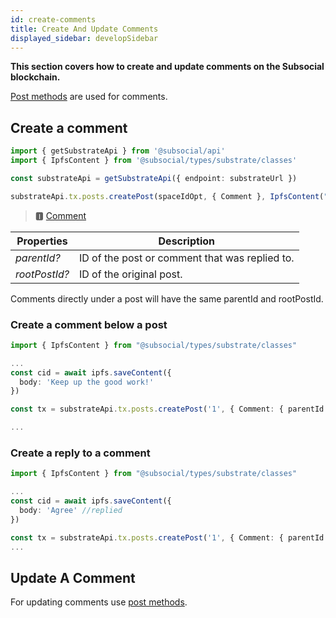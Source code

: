 ```yaml
---
id: create-comments
title: Create And Update Comments
displayed_sidebar: developSidebar
---
```

**This section covers how to create and update comments on the Subsocial blockchain.**

[Post methods](/docs/develop/how-to-guides/posts/create-posts) are used for comments.

## Create a comment

```typescript
import { getSubstrateApi } from '@subsocial/api'
import { IpfsContent } from '@subsocial/types/substrate/classes'

const substrateApi = getSubstrateApi({ endpoint: substrateUrl })

substrateApi.tx.posts.createPost(spaceIdOpt, { Сomment }, IpfsContent("CID of your content"))
```

> 🅸 [Comment](https://docs.subsocial.network/js-docs/js-sdk/interfaces/interfaces.comment.html) 

| Properties    | Description |
| ----------- | ----------- |
| _parentId?_ | ID of the post or comment that was replied to. |
| _rootPostId?_ | ID of the original post. |

Comments directly under a post will have the same parentId and rootPostId.

### Create a comment below a post

```typescript
import { IpfsContent } from "@subsocial/types/substrate/classes"

...
const cid = await ipfs.saveContent({
  body: 'Keep up the good work!'
})

const tx = substrateApi.tx.posts.createPost('1', { Comment: { parentId: null, rootPostId: '1'}}, IpfsContent(cid))

...
```

### Create a reply to a comment

```typescript
import { IpfsContent } from "@subsocial/types/substrate/classes"

...
const cid = await ipfs.saveContent({
  body: 'Agree' //replied
})

const tx = substrateApi.tx.posts.createPost('1', { Comment: { parentId: '2', rootPostId: '1'}}, IpfsContent(cid))
...
```

## Update A Comment

For updating comments use [post methods](/docs/develop/how-to-guides/posts/create-posts).
